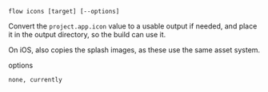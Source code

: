 `flow icons [target] [--options]`

Convert the `project.app.icon` value to a usable output if needed,
and place it in the output directory, so the build can use it.

On iOS, also copies the splash images, as these use the same asset system.

  options

    none, currently